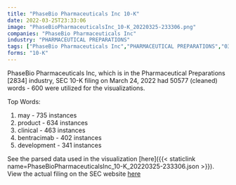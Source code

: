 ```yaml
---
title: "PhaseBio Pharmaceuticals Inc 10-K"
date: 2022-03-25T23:33:06
image: "PhaseBioPharmaceuticalsInc_10-K_20220325-233306.png"
companies: "PhaseBio Pharmaceuticals Inc"
industry: "PHARMACEUTICAL PREPARATIONS"
tags: ["PhaseBio Pharmaceuticals Inc","PHARMACEUTICAL PREPARATIONS","03-24-2022","10-K"]
forms: "10-K"
---
```

PhaseBio Pharmaceuticals Inc, which is in the Pharmaceutical Preparations [2834] industry, SEC 10-K filing on March 24, 2022 had 50577 (cleaned) words - 600 were utilized for the visualizations.

Top Words:
1. may - 735 instances
2. product - 634 instances
3. clinical - 463 instances
4. bentracimab - 402 instances
5. development - 341 instances


See the parsed data used in the visualization [here]({{< staticlink name=PhaseBioPharmaceuticalsInc_10-K_20220325-233306.json >}}).  
View the actual filing on the SEC website [here](https://www.sec.gov/Archives/edgar/data/1169245/0001169245-22-000028.txt)